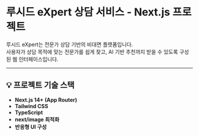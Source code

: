 # 루시드 eXpert 상담 서비스 - Next.js 프로젝트

루시드 eXpert는 전문가 상담 기반의 비대면 플랫폼입니다.  
사용자가 상담 목적에 맞는 전문가를 쉽게 찾고, AI 기반 추천까지 받을 수 있도록 구성된 웹 인터페이스입니다.

---

## 💡 프로젝트 기술 스택

- **Next.js 14+ (App Router)**
- **Tailwind CSS**
- **TypeScript**
- **next/image 최적화**
- **반응형 UI 구성**

